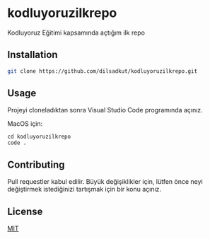 # kodluyoruzilkrepo
Kodluyoruz Eğitimi kapsamında açtığım ilk repo



## Installation

```bash
git clone https://github.com/dilsadkut/kodluyoruzilkrepo.git
```

## Usage

Projeyi cloneladıktan sonra Visual Studio Code programında açınız.

MacOS için:
```MacOS
cd kodluyoruzilkrepo
code .
```

## Contributing
Pull requestler kabul edilir. Büyük değişiklikler için, lütfen önce neyi değiştirmek istediğinizi tartışmak için bir konu açınız.


## License
[MIT](https://choosealicense.com/licenses/mit/)
